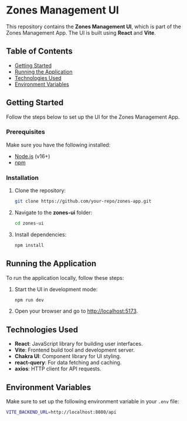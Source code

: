 # Zones Management UI

This repository contains the **Zones Management UI**, which is part of the Zones Management App. The UI is built using **React** and **Vite**.

## Table of Contents

- [Getting Started](#getting-started)
- [Running the Application](#running-the-application)
- [Technologies Used](#technologies-used)
- [Environment Variables](#environment-variables)

## Getting Started

Follow the steps below to set up the UI for the Zones Management App.

### Prerequisites

Make sure you have the following installed:

- [Node.js](https://nodejs.org/en/download/) (v16+)
- [npm](https://www.npmjs.com/get-npm)

### Installation

1. Clone the repository:

   ```bash
   git clone https://github.com/your-repo/zones-app.git
   ```

2. Navigate to the **zones-ui** folder:

   ```bash
   cd zones-ui
   ```

3. Install dependencies:

   ```bash
   npm install
   ```

## Running the Application

To run the application locally, follow these steps:

1. Start the UI in development mode:

   ```bash
   npm run dev
   ```

2. Open your browser and go to [http://localhost:5173](http://localhost:5173).

## Technologies Used

- **React**: JavaScript library for building user interfaces.
- **Vite**: Frontend build tool and development server.
- **Chakra UI**: Component library for UI styling.
- **react-query**: For data fetching and caching.
- **axios**: HTTP client for API requests.

## Environment Variables

Make sure to set up the following environment variable in your `.env` file:

```bash
VITE_BACKEND_URL=http://localhost:8080/api
```
